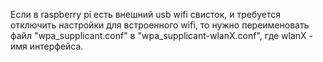 Если в raspberry pi есть внешний usb wifi свисток, и требуется отключить настройки для встроенного wifi, то нужно переименовать файл "wpa\_supplicant.conf" в "wpa\_supplicant-wlanX.conf", где wlanX - имя интерфейса.

